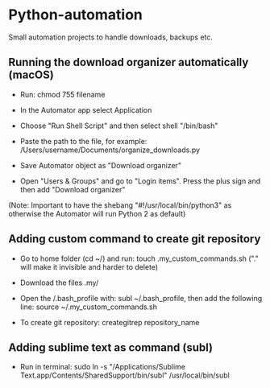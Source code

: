 # Python-automation
Small automation projects to handle downloads, backups etc.

## Running the download organizer automatically (macOS)
- Run: chmod 755 filename

- In the Automator app select Application

- Choose "Run Shell Script" and then select shell "/bin/bash"

- Paste the path to the file, for example: /Users/username/Documents/organize_downloads.py

- Save Automator object as "Download organizer"

- Open "Users & Groups" and go to "Login items". Press the plus sign and then add "Download organizer"

(Note: Important to have the shebang "#!/usr/local/bin/python3" as otherwise the Automator will run Python 2 as default)

## Adding custom command to create git repository

- Go to home folder (cd ~/) and run: touch .my_custom_commands.sh ("." will make it invisible and harder to delete)

- Download the files .my/

- Open the /.bash_profile with: subl ~/.bash_profile, then add the following line: source ~/.my_custom_commands.sh

- To create git repository: creategitrep repository_name

## Adding sublime text as command (subl)

- Run in terminal: sudo ln -s "/Applications/Sublime Text.app/Contents/SharedSupport/bin/subl" /usr/local/bin/subl

